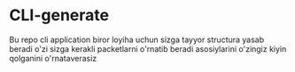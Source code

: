 # CLI-generate
Bu repo cli application biror loyiha uchun sizga tayyor structura yasab beradi o'zi sizga kerakli packetlarni o'rnatib beradi asosiylarini o'zingiz kiyin qolganini o'rnataverasiz
